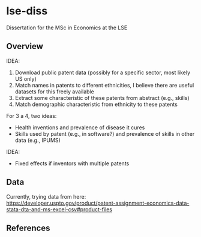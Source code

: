 # lse-diss
Dissertation for the MSc in Economics at the LSE

## Overview

IDEA:
1. Download public patent data (possibly for a specific sector, most likely US only)
2. Match names in patents to different ethnicities, I believe there are useful datasets for this freely available
3. Extract some characteristic of these patents from abstract (e.g., skills)
4. Match demographic characteristic from ethnicity to these patents

For 3 a 4, two ideas:
* Health inventions and prevalence of disease it cures
* Skills used by patent (e.g., in software?) and prevalence of skills in other data (e.g., IPUMS)

IDEA:
* Fixed effects if inventors with multiple patents

## Data

Currently, trying data from here: https://developer.uspto.gov/product/patent-assignment-economics-data-stata-dta-and-ms-excel-csv#product-files

## References
